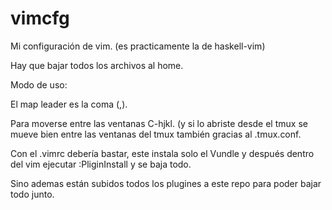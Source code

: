 # vimcfg
Mi configuración de vim. (es practicamente la de haskell-vim)

Hay que bajar todos los archivos al home.

Modo de uso:

El map leader es la coma (,).

Para moverse entre las ventanas C-hjkl. (y si lo abriste desde el tmux se mueve bien entre las ventanas del tmux también gracias al .tmux.conf.

Con el .vimrc debería bastar, este instala solo el Vundle y después dentro del vim ejecutar :PliginInstall y se baja todo.

Sino ademas están subidos todos los plugines a este repo para poder bajar todo junto.
